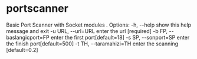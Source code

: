# portscanner
Basic Port Scanner with Socket modules . 
Options:
  -h, --help            show this help message and exit
  -u URL, --url=URL     enter the url [required]
  -b FP, --baslangicport=FP
                        enter the first port[default=18]
  -s SP, --sonport=SP   enter the finish port[default=500]
  -t TH, --taramahizi=TH
                        enter the scanning [default=0.2]
